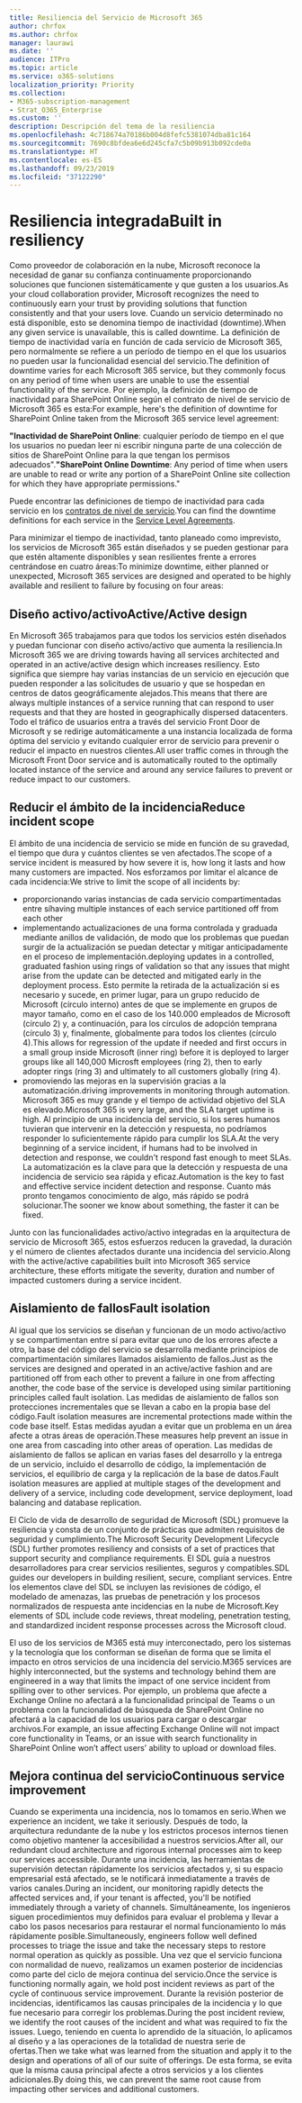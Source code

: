```yaml
---
title: Resiliencia del Servicio de Microsoft 365
author: chrfox
ms.author: chrfox
manager: laurawi
ms.date: ''
audience: ITPro
ms.topic: article
ms.service: o365-solutions
localization_priority: Priority
ms.collection:
- M365-subscription-management
- Strat_O365_Enterprise
ms.custom: ''
description: Descripción del tema de la resiliencia
ms.openlocfilehash: 4c718674a70186b004d8fefc5381074dba81c164
ms.sourcegitcommit: 7690c8bfdea6e6d245cfa7c5b09b913b092cde0a
ms.translationtype: HT
ms.contentlocale: es-ES
ms.lasthandoff: 09/23/2019
ms.locfileid: "37122290"
---
```

# <a name="built-in-resiliency"></a><span data-ttu-id="98919-103">Resiliencia integrada</span><span class="sxs-lookup"><span data-stu-id="98919-103">Built in resiliency</span></span>

<span data-ttu-id="98919-104">Como proveedor de colaboración en la nube, Microsoft reconoce la necesidad de ganar su confianza continuamente proporcionando soluciones que funcionen sistemáticamente y que gusten a los usuarios.</span><span class="sxs-lookup"><span data-stu-id="98919-104">As your cloud collaboration provider, Microsoft recognizes the need to continuously earn your trust by providing solutions that function consistently and that your users love.</span></span> <span data-ttu-id="98919-105">Cuando un servicio determinado no está disponible, esto se denomina tiempo de inactividad (downtime).</span><span class="sxs-lookup"><span data-stu-id="98919-105">When any given service is unavailable, this is called downtime.</span></span> <span data-ttu-id="98919-106">La definición de tiempo de inactividad varía en función de cada servicio de Microsoft 365, pero normalmente se refiere a un período de tiempo en el que los usuarios no pueden usar la funcionalidad esencial del servicio.</span><span class="sxs-lookup"><span data-stu-id="98919-106">The definition of downtime varies for each Microsoft 365 service, but they commonly focus on any period of time when users are unable to use the essential functionality of the service.</span></span> <span data-ttu-id="98919-107">Por ejemplo, la definición de tiempo de inactividad para SharePoint Online según el contrato de nivel de servicio de Microsoft 365 es esta:</span><span class="sxs-lookup"><span data-stu-id="98919-107">For example, here's the definition of downtime for SharePoint Online taken from the Microsoft 365 service level agreement:</span></span>

<span data-ttu-id="98919-108">**"Inactividad de SharePoint Online**: cualquier período de tiempo en el que los usuarios no puedan leer ni escribir ninguna parte de una colección de sitios de SharePoint Online para la que tengan los permisos adecuados".</span><span class="sxs-lookup"><span data-stu-id="98919-108">**"SharePoint Online Downtime**: Any period of time when users are unable to read or write any portion of a SharePoint Online site collection for which they have appropriate permissions."</span></span>

<span data-ttu-id="98919-109">Puede encontrar las definiciones de tiempo de inactividad para cada servicio en los [contratos de nivel de servicio](http://www.microsoftvolumelicensing.com/DocumentSearch.aspx?Mode=3&DocumentTypeId=37).</span><span class="sxs-lookup"><span data-stu-id="98919-109">You can find the downtime definitions for each service in the [Service Level Agreements](http://www.microsoftvolumelicensing.com/DocumentSearch.aspx?Mode=3&DocumentTypeId=37).</span></span>

<span data-ttu-id="98919-110">Para minimizar el tiempo de inactividad, tanto planeado como imprevisto, los servicios de Microsoft 365 están diseñados y se pueden gestionar para que estén altamente disponibles y sean resilientes frente a errores centrándose en cuatro áreas:</span><span class="sxs-lookup"><span data-stu-id="98919-110">To minimize downtime, either planned or unexpected, Microsoft 365 services are designed and operated to be highly available and resilient to failure by focusing on four areas:</span></span>

## <a name="activeactive-design"></a><span data-ttu-id="98919-111">Diseño activo/activo</span><span class="sxs-lookup"><span data-stu-id="98919-111">Active/Active design</span></span>

<span data-ttu-id="98919-112">En Microsoft 365 trabajamos para que todos los servicios estén diseñados y puedan funcionar con diseño activo/activo que aumenta la resiliencia.</span><span class="sxs-lookup"><span data-stu-id="98919-112">In Microsoft 365 we are driving towards having all services architected and operated in an active/active design which increases resiliency.</span></span> <span data-ttu-id="98919-113">Esto significa que siempre hay varias instancias de un servicio en ejecución que pueden responder a las solicitudes de usuario y que se hospedan en centros de datos geográficamente alejados.</span><span class="sxs-lookup"><span data-stu-id="98919-113">This means that there are always multiple instances of a service running that can respond to user requests and that they are hosted in geographically dispersed datacenters.</span></span> <span data-ttu-id="98919-114">Todo el tráfico de usuarios entra a través del servicio Front Door de Microsoft y se redirige automáticamente a una instancia localizada de forma óptima del servicio y evitando cualquier error de servicio para prevenir o reducir el impacto en nuestros clientes.</span><span class="sxs-lookup"><span data-stu-id="98919-114">All user traffic comes in through the Microsoft Front Door service and is automatically routed to the optimally located instance of the service and around any service failures to prevent or reduce impact to our customers.</span></span>

## <a name="reduce-incident-scope"></a><span data-ttu-id="98919-115">Reducir el ámbito de la incidencia</span><span class="sxs-lookup"><span data-stu-id="98919-115">Reduce incident scope</span></span>

<span data-ttu-id="98919-116">El ámbito de una incidencia de servicio se mide en función de su gravedad, el tiempo que dura y cuántos clientes se ven afectados.</span><span class="sxs-lookup"><span data-stu-id="98919-116">The scope of a service incident is measured by how severe it is, how long it lasts and how many customers are impacted.</span></span> <span data-ttu-id="98919-117">Nos esforzamos por limitar el alcance de cada incidencia:</span><span class="sxs-lookup"><span data-stu-id="98919-117">We strive to limit the scope of all incidents by:</span></span>

- <span data-ttu-id="98919-118">proporcionando varias instancias de cada servicio compartimentadas entre sí</span><span class="sxs-lookup"><span data-stu-id="98919-118">having multiple instances of each service partitioned off from each other</span></span>
- <span data-ttu-id="98919-119">implementando actualizaciones de una forma controlada y graduada mediante anillos de validación, de modo que los problemas que puedan surgir de la actualización se puedan detectar y mitigar anticipadamente en el proceso de implementación.</span><span class="sxs-lookup"><span data-stu-id="98919-119">deploying updates in a controlled, graduated fashion using rings of validation so that any issues that might arise from the update can be detected and mitigated early in the deployment process.</span></span> <span data-ttu-id="98919-120">Esto permite la retirada de la actualización si es necesario y sucede, en primer lugar, para un grupo reducido de Microsoft (círculo interno) antes de que se implemente en grupos de mayor tamaño, como en el caso de los 140.000 empleados de Microsoft (círculo 2) y, a continuación, para los círculos de adopción temprana (círculo 3) y, finalmente, globalmente para todos los clientes (círculo 4).</span><span class="sxs-lookup"><span data-stu-id="98919-120">This allows for regression of the update if needed and first occurs in a small group inside Microsoft (inner ring) before it is deployed to larger groups like all 140,000 Microsft employees (ring 2), then to early adopter rings (ring 3) and ultimately to all customers globally (ring 4).</span></span>
- <span data-ttu-id="98919-121">promoviendo las mejoras en la supervisión gracias a la automatización.</span><span class="sxs-lookup"><span data-stu-id="98919-121">driving improvements in monitoring through automation.</span></span> <span data-ttu-id="98919-122">Microsoft 365 es muy grande y el tiempo de actividad objetivo del SLA es elevado.</span><span class="sxs-lookup"><span data-stu-id="98919-122">Microsoft 365 is very large, and the SLA target uptime is high.</span></span> <span data-ttu-id="98919-123">Al principio de una incidencia del servicio, si los seres humanos tuvieran que intervenir en la detección y respuesta, no podríamos responder lo suficientemente rápido para cumplir los SLA.</span><span class="sxs-lookup"><span data-stu-id="98919-123">At the very beginning of a service incident, if humans had to be involved in detection and response, we couldn't respond fast enough to meet SLAs.</span></span> <span data-ttu-id="98919-124">La automatización es la clave para que la detección y respuesta de una incidencia de servicio sea rápida y eficaz.</span><span class="sxs-lookup"><span data-stu-id="98919-124">Automation is the key to fast and effective service incident detection and response.</span></span> <span data-ttu-id="98919-125">Cuanto más pronto tengamos conocimiento de algo, más rápido se podrá solucionar.</span><span class="sxs-lookup"><span data-stu-id="98919-125">The sooner we know about something, the faster it can be fixed.</span></span>

<span data-ttu-id="98919-126">Junto con las funcionalidades activo/activo integradas en la arquitectura de servicio de Microsoft 365, estos esfuerzos reducen la gravedad, la duración y el número de clientes afectados durante una incidencia del servicio.</span><span class="sxs-lookup"><span data-stu-id="98919-126">Along with the active/active capabilities built into Microsoft 365 service architecture, these efforts mitigate the severity, duration and number of impacted customers during a service incident.</span></span>  

## <a name="fault-isolation"></a><span data-ttu-id="98919-127">Aislamiento de fallos</span><span class="sxs-lookup"><span data-stu-id="98919-127">Fault isolation</span></span>

<span data-ttu-id="98919-128">Al igual que los servicios se diseñan y funcionan de un modo activo/activo y se compartimentan entre sí para evitar que uno de los errores afecte a otro, la base del código del servicio se desarrolla mediante principios de compartimentación similares llamados aislamiento de fallos.</span><span class="sxs-lookup"><span data-stu-id="98919-128">Just as the services are designed and operated in an active/active fashion and are partitioned off from each other to prevent a failure in one from affecting another, the code base of the service is developed using similar partitioning principles called fault isolation.</span></span> <span data-ttu-id="98919-129">Las medidas de aislamiento de fallos son protecciones incrementales que se llevan a cabo en la propia base del código.</span><span class="sxs-lookup"><span data-stu-id="98919-129">Fault isolation measures are incremental protections made within the code base itself.</span></span> <span data-ttu-id="98919-130">Estas medidas ayudan a evitar que un problema en un área afecte a otras áreas de operación.</span><span class="sxs-lookup"><span data-stu-id="98919-130">These measures help prevent an issue in one area from cascading into other areas of operation.</span></span>
<span data-ttu-id="98919-131">Las medidas de aislamiento de fallos se aplican en varias fases del desarrollo y la entrega de un servicio, incluido el desarrollo de código, la implementación de servicios, el equilibrio de carga y la replicación de la base de datos.</span><span class="sxs-lookup"><span data-stu-id="98919-131">Fault isolation measures are applied at multiple stages of the development and delivery of a service, including code development, service deployment, load balancing and database replication.</span></span>

<span data-ttu-id="98919-132">El Ciclo de vida de desarrollo de seguridad de Microsoft (SDL) promueve la resiliencia y consta de un conjunto de prácticas que admiten requisitos de seguridad y cumplimiento.</span><span class="sxs-lookup"><span data-stu-id="98919-132">The Microsoft Security Development Lifecycle (SDL) further promotes resiliency and consists of a set of practices that support security and compliance requirements.</span></span> <span data-ttu-id="98919-133">El SDL guía a nuestros desarrolladores para crear servicios resilientes, seguros y compatibles.</span><span class="sxs-lookup"><span data-stu-id="98919-133">SDL guides our developers in building resilient, secure, compliant services.</span></span> <span data-ttu-id="98919-134">Entre los elementos clave del SDL se incluyen las revisiones de código, el modelado de amenazas, las pruebas de penetración y los procesos normalizados de respuesta ante incidencias en la nube de Microsoft.</span><span class="sxs-lookup"><span data-stu-id="98919-134">Key elements of SDL include code reviews, threat modeling, penetration testing, and standardized incident response processes across the Microsoft cloud.</span></span>

<span data-ttu-id="98919-135">El uso de los servicios de M365 está muy interconectado, pero los sistemas y la tecnología que los conforman se diseñan de forma que se limita el impacto en otros servicios de una incidencia del servicio.</span><span class="sxs-lookup"><span data-stu-id="98919-135">M365 services are highly interconnected, but the systems and technology behind them are engineered in a way that limits the impact of one service incident from spilling over to other services.</span></span> <span data-ttu-id="98919-136">Por ejemplo, un problema que afecte a Exchange Online no afectará a la funcionalidad principal de Teams o un problema con la funcionalidad de búsqueda de SharePoint Online no afectará a la capacidad de los usuarios para cargar o descargar archivos.</span><span class="sxs-lookup"><span data-stu-id="98919-136">For example, an issue affecting Exchange Online will not impact core functionality in Teams, or an issue with search functionality in SharePoint Online won’t affect users’ ability to upload or download files.</span></span>

## <a name="continuous-service-improvement"></a><span data-ttu-id="98919-137">Mejora continua del servicio</span><span class="sxs-lookup"><span data-stu-id="98919-137">Continuous service improvement</span></span>

<span data-ttu-id="98919-138">Cuando se experimenta una incidencia, nos lo tomamos en serio.</span><span class="sxs-lookup"><span data-stu-id="98919-138">When we experience an incident, we take it seriously.</span></span> <span data-ttu-id="98919-139">Después de todo, la arquitectura redundante de la nube y los estrictos procesos internos tienen como objetivo mantener la accesibilidad a nuestros servicios.</span><span class="sxs-lookup"><span data-stu-id="98919-139">After all, our redundant cloud architecture and rigorous internal processes aim to keep our services accessible.</span></span> <span data-ttu-id="98919-140">Durante una incidencia, las herramientas de supervisión detectan rápidamente los servicios afectados y, si su espacio empresarial está afectado, se le notificará inmediatamente a través de varios canales.</span><span class="sxs-lookup"><span data-stu-id="98919-140">During an incident, our monitoring rapidly detects the affected services and, if your tenant is affected, you'll be notified immediately through a variety of channels.</span></span> <span data-ttu-id="98919-141">Simultáneamente, los ingenieros siguen procedimientos muy definidos para evaluar el problema y llevar a cabo los pasos necesarios para restaurar el normal funcionamiento lo más rápidamente posible.</span><span class="sxs-lookup"><span data-stu-id="98919-141">Simultaneously, engineers follow well defined processes to triage the issue and take the necessary steps to restore normal operation as quickly as possible.</span></span> <span data-ttu-id="98919-142">Una vez que el servicio funciona con normalidad de nuevo, realizamos un examen posterior de incidencias como parte del ciclo de mejora continua del servicio.</span><span class="sxs-lookup"><span data-stu-id="98919-142">Once the service is functioning normally again, we hold post incident reviews as part of the cycle of continuous service improvement.</span></span> <span data-ttu-id="98919-143">Durante la revisión posterior de incidencias, identificamos las causas principales de la incidencia y lo que fue necesario para corregir los problemas.</span><span class="sxs-lookup"><span data-stu-id="98919-143">During the post incident review, we identify the root causes of the incident and what was required to fix the issues.</span></span> <span data-ttu-id="98919-144">Luego, teniendo en cuenta lo aprendido de la situación, lo aplicamos al diseño y a las operaciones de la totalidad de nuestra serie de ofertas.</span><span class="sxs-lookup"><span data-stu-id="98919-144">Then we take what was learned from the situation and apply it to the design and operations of all of our suite of offerings.</span></span> <span data-ttu-id="98919-145">De esta forma, se evita que la misma causa principal afecte a otros servicios y a los clientes adicionales.</span><span class="sxs-lookup"><span data-stu-id="98919-145">By doing this, we can prevent the same root cause from impacting other services and additional customers.</span></span>

